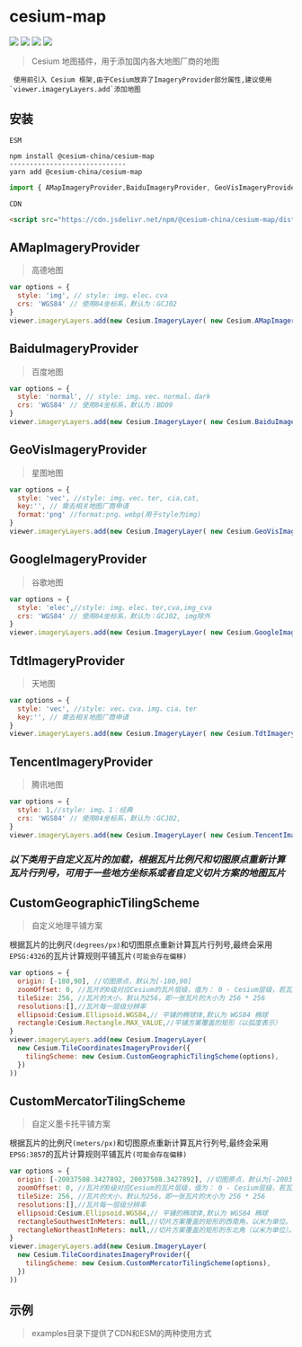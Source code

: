 # cesium-map

<p>
<img src="https://img.shields.io/github/actions/workflow/status/cesiumchina/cesium-map/build.yml"/>
<img src="https://img.shields.io/badge/license-Apache%202-blue"/>
<img src="https://img.shields.io/npm/v/@cesium-china/cesium-map?color=orange&logo=github" />
<img src="https://img.shields.io/npm/dw/@cesium-china/cesium-map?logo=npm"/>
</p>

> Cesium 地图插件，用于添加国内各大地图厂商的地图

```warning
 使用前引入 Cesium 框架,由于Cesium放弃了ImageryProvider部分属性,建议使用`viewer.imageryLayers.add`添加地图
```

## 安装

`ESM`

```shell
npm install @cesium-china/cesium-map
-----------------------------
yarn add @cesium-china/cesium-map
```

```js
import { AMapImageryProvider,BaiduImageryProvider, GeoVisImageryProvider }  from '@cesium-china/cesium-map'
```

`CDN`

```html
<script src="https://cdn.jsdelivr.net/npm/@cesium-china/cesium-map/dist/cesium.map.min.js"></script>
```

## AMapImageryProvider

> 高德地图

```js
var options = {
  style: 'img', // style: img、elec、cva
  crs: 'WGS84' // 使用84坐标系，默认为：GCJ02
}
viewer.imageryLayers.add(new Cesium.ImageryLayer( new Cesium.AMapImageryProvider(options)))
```

## BaiduImageryProvider

> 百度地图

```js 
var options = {
  style: 'normal', // style: img、vec、normal、dark
  crs: 'WGS84' // 使用84坐标系，默认为：BD09
}
viewer.imageryLayers.add(new Cesium.ImageryLayer( new Cesium.BaiduImageryProvider(options)))
```

## GeoVisImageryProvider

> 星图地图

```js
var options = {
  style: 'vec', //style: img、vec、ter, cia,cat,
  key:'', // 需去相关地图厂商申请
  format:'png' //format:png、webp(用于style为img)
}
viewer.imageryLayers.add(new Cesium.ImageryLayer( new Cesium.GeoVisImageryProvider(options)))
```

## GoogleImageryProvider

> 谷歌地图

```js
var options = {
  style: 'elec',//style: img、elec、ter,cva,img_cva
  crs: 'WGS84' // 使用84坐标系，默认为：GCJ02, img除外
}
viewer.imageryLayers.add(new Cesium.ImageryLayer( new Cesium.GoogleImageryProvider(options)))
```

## TdtImageryProvider

> 天地图

```js
var options = {
  style: 'vec', //style: vec、cva、img、cia、ter 
  key:'', // 需去相关地图厂商申请
}
viewer.imageryLayers.add(new Cesium.ImageryLayer( new Cesium.TdtImageryProvider(options)))
```

## TencentImageryProvider

> 腾讯地图

```js
var options = {
  style: 1,//style: img、1：经典
  crs: 'WGS84' // 使用84坐标系，默认为：GCJ02,
}
viewer.imageryLayers.add(new Cesium.ImageryLayer( new Cesium.TencentImageryProvider(options)))
```

### **_以下类用于自定义瓦片的加载，根据瓦片比例尺和切图原点重新计算瓦片行列号，可用于一些地方坐标系或者自定义切片方案的地图瓦片_**

## CustomGeographicTilingScheme

> 自定义地理平铺方案

根据瓦片的比例尺`(degrees/px)`和切图原点重新计算瓦片行列号,最终会采用`EPSG:4326`的瓦片计算规则平铺瓦片`(可能会存在偏移)`

```js
var options = {
  origin: [-180,90], //切图原点，默认为[-180,90]
  zoomOffset: 0, //瓦片的0级对应Cesium的瓦片层级，值为： 0 - Cesium层级，若瓦片的0级对应Cesium的10级，则值为 0 - 10 = -10，同时在瓦片请求时{z}的数值替换时也需加上这个层级偏移值
  tileSize: 256, //瓦片的大小，默认为256，即一张瓦片的大小为 256 * 256
  resolutions:[],//瓦片每一层级分辨率
  ellipsoid:Cesium.Ellipsoid.WGS84,// 平铺的椭球体,默认为 WGS84 椭球
  rectangle:Cesium.Rectangle.MAX_VALUE,//平铺方案覆盖的矩形（以弧度表示）
}
viewer.imageryLayers.add(new Cesium.ImageryLayer(
  new Cesium.TileCoordinatesImageryProvider({
    tilingScheme: new Cesium.CustomGeographicTilingScheme(options),
  })
))
```


## CustomMercatorTilingScheme

> 自定义墨卡托平铺方案

根据瓦片的比例尺`(meters/px)`和切图原点重新计算瓦片行列号,最终会采用`EPSG:3857`的瓦片计算规则平铺瓦片`(可能会存在偏移)`

```js
var options = {
  origin: [-20037508.3427892, 20037508.3427892], //切图原点，默认为[-20037508.3427892, 20037508.3427892]
  zoomOffset: 0, //瓦片的0级对应Cesium的瓦片层级，值为： 0 - Cesium层级，若瓦片的0级对应Cesium的10级，则值为 0 - 10 = -10，同时在瓦片请求时{z}的数值替换时也需加上这个层级偏移值
  tileSize: 256, //瓦片的大小，默认为256，即一张瓦片的大小为 256 * 256
  resolutions:[],//瓦片每一层级分辨率
  ellipsoid:Cesium.Ellipsoid.WGS84,// 平铺的椭球体,默认为 WGS84 椭球
  rectangleSouthwestInMeters: null,//切片方案覆盖的矩形的西南角，以米为单位。如果不指定该参数或矩形NortheastInMeters，则在经度方向上覆盖整个地球，在纬度方向上覆盖等距离，形成正方形投影
  rectangleNortheastInMeters: null,//切片方案覆盖的矩形的东北角（以米为单位）。如果未指定此参数或矩形SouthwestInMeters，则在经度方向上覆盖整个地球，并在纬度方向上覆盖相等的距离，从而形成方形投影。
}
viewer.imageryLayers.add(new Cesium.ImageryLayer(
  new Cesium.TileCoordinatesImageryProvider({
    tilingScheme: new Cesium.CustomMercatorTilingScheme(options),
  })
))
```


## 示例

> examples目录下提供了CDN和ESM的两种使用方式
